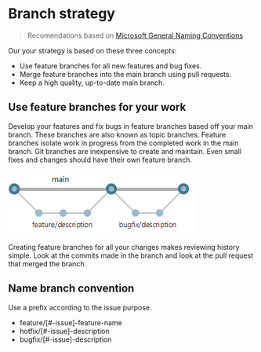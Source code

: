 # Branch strategy
> Recomendations based on [Microsoft General Naming Conventions](https://learn.microsoft.com/en-us/azure/devops/repos/git/git-branching-guidance?view=azure-devops)

Our your strategy is based on these three concepts:

- Use feature branches for all new features and bug fixes.
- Merge feature branches into the main branch using pull requests.
- Keep a high quality, up-to-date main branch.

## Use feature branches for your work

Develop your features and fix bugs in feature branches based off your main branch. These branches are also known as topic branches. Feature branches isolate work in progress from the completed work in the main branch. Git branches are inexpensive to create and maintain. Even small fixes and changes should have their own feature branch.

![Feature Branching](./featurebranching.png)

Creating feature branches for all your changes makes reviewing history simple. Look at the commits made in the branch and look at the pull request that merged the branch.

## Name branch convention

Use a prefix according to the issue purpose.

- feature/[#-issue]-feature-name
- hotfix/[#-issue]-description
- bugfix/[#-issue]-description